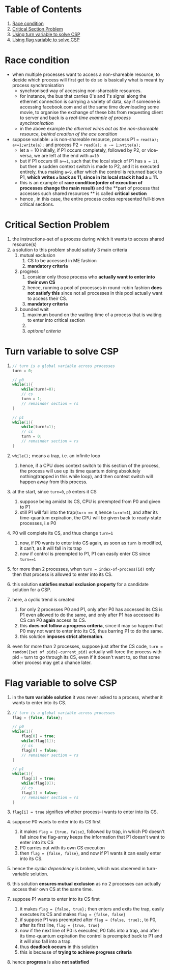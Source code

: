 # Table of Contents

1. [Race condition](#race-condition)
2. [Critical Section Problem](#csp)
3. [Using turn variable to solve CSP](#turn-CSP)
4. [Using flag variable to solve CSP](#flag-CSP)





# Race condition<a name="race-condition"></a>

* when multiple processes want to access a non-shareable resource, to decide which process will first get to do so is basically what is meant by process synchronisation
  * synchronised way of accessing non-shareable resources.
  * for instance, the bus that carries 0's and 1's signal along the ethernet connection is carrying a variety of data, say if someone is accessing facebook.com and at the same time downloading some movie, to organise the exchange of these bits from requesting client to server and back is a *real-time example of process synchronisation*
  * in the above example *the ethernet wires act as the non-shareable resource, behind creation of the ace condition*
* suppose variable: `a` is non-shareable resource, process P1 = `read(a); a+=1;write(a);` and process P2 = `read(a); a -= 1;write(a);`
  * let a = 10 initially, if P1 occurs completely, followed by P2, or vice-versa, we are left at the end with `a=10`
  * but if P1 occurs till `a+=1`, such that the local stack of P1 has `a = 11`, but then a sudden context switch is made to P2, and it is executed entirely, thus making `a=9`, after which the control is returned back to P1, **which writes `a` back as 11, since in its local stack it had a = 11.**
  * this is an example of **race condition(order of execution of processes change the main result)** and the **part of process that accesses such shared resources ** is called **critical section**
  * hence , in this case, the entire process codes represented full-blown critical sections.





# Critical Section Problem<a name="csp"></a>

1. the instructions-set of a process during which it wants to access shared resource(s)
2. a solution to this problem should satisfy 3 main criteria
   1. mutual exclusion
      1. CS to be accessed in ME fashion
      2. **mandatory criteria**
   2. progress
      1. consider only those process who **actually want to enter into their own CS**
      2. hence, running a pool of processes in round-robin fashion **does not satisfy this** since not all processes in this pool actually want to access their CS.
      3. **mandatory criteria**
   3. bounded wait
      1. maximum bound on the waiting time of a process that is waiting to enter into critical section
      2. 
      3. *optional criteria*



# Turn variable to solve CSP<a name="turn-CSP"></a>

1. ```cpp
   // turn is a global variable across processes
   turn = 0;
   
   // p0
   while(1){
       while(turn!=0);
       // cs
       turn = 1;
       // remainder section = rs
   }
   
   // p1
   while(1){
       while(turn!=1);
       // cs
       turn = 0;
       // remainder section = rs
   }
   ```

2. `while();` means a trap, i.e. an infinite loop

   1. hence, if a CPU does context switch to this section of the process, the process will use up its time quantum doing absolutely nothing(trapped in this while loop), and then context switch will happen away from this process.

3. at the start, since `turn=0`, `p0` enters it CS

   1. suppose being amidst its CS, CPU is preempted from P0 and given to P1
   2. still P1 will fall into the trap(`turn == 0`,hence `turn!=1`), and after its time-quantum expiration, the CPU will be given back to ready-state processes, i.e P0

4. P0 will complete its CS, and thus change `turn=1`

   1. now, if P0 wants to enter into CS again, as soon as `turn` is modified, it can't, as it will fall in its trap
   2. now if control is preempted to P1, P1 can easily enter CS since `turn==1`

5. for more than 2 processes, when `turn = index-of-process(id)` only then that process is allowed to enter into its CS.

6. this solution **satisfies mutual exclusion property** for a candidate solution for a CSP.

7. here, a cyclic trend is created

   1. for only 2 processes P0 and P1, only after P0 has accessed its CS is P1 even allowed to do the same, and only after P1 has accessed its CS can P0 **again** access its CS.
   2. this **does not follow a progress criteria**, since it may so happen that P0 may not want to enter into its CS, thus barring P1 to do the same.
   3. this solution **imposes strict alternation**.

8. even for more than 2 processes, suppose just after the CS code, `turn = random({set of pids}-current_pid)` actually will force the process with pid = turn to go through its CS, even if it doesn't want to, so that some other process may get a chance later.





# Flag variable to solve CSP<a name="flag-CSP"></a>

1. in the **turn variable solution** it was never asked to a process, whether it wants to enter into its CS.

2. ```cpp
   // turn is a global variable across processes
   flag = {false, false};
   
   // p0
   while(1){
       flag[0] = true;
       while(flag[1]);
       // cs
       flag[0] = false;
       // remainder section = rs
   }
   
   // p1
   while(1){
       flag[1] = true;
       while(flag[0]);
       // cs
       flag[1] = false;
       // remainder section = rs
   }
   ```

3. `flag[i] = true` signifies whether process-i wants to enter into its CS.

4. suppose P0 wants to enter into its CS first

   1. it makes `flag = {true, false}`, followed by trap, in which P0 doesn't fall since the flag-array keeps the information that P1 doesn't want to enter into its CS
   2. P0 carries out with its own CS execution
   3. then `flag = {false, false}`, and now if P1 wants it can easily enter into its CS.

5. hence the *cyclic dependency* is broken, which was observed in turn-variable solution.

6. this solution **ensures mutual exclusion** as no 2 processes can actually access their own CS at the same time.

7. suppose P1 wants to enter into its CS first

   1. it makes `flag = {false, true};` then enters and exits the trap, easily executes its CS and makes `flag = {false, false}`
   2. if suppose P1 was preempted after `flag = {false, true};`, to P0, after its first line, `flag = {true, true}`
   3. now if the next line of P0 is executed, P0 falls into a trap, and after its time-quantum expiration the control is preempted back to P1 and it will also fall into a trap.
   4. thus **deadlock occurs** in this solution
   5. this is because of **trying to achieve progress criteria**

8. hence **progress** is also **not satisfied**